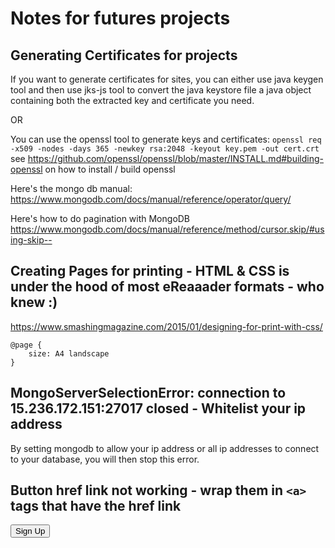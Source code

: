 # Notes for futures projects

## Generating Certificates for projects
If you want to generate certificates for sites, you can either use java keygen tool and then use jks-js tool to convert the java keystore file a java object containing both the extracted key and certificate you need.

OR

You can use the openssl tool to generate keys and certificates:
```openssl req -x509 -nodes -days 365 -newkey rsa:2048 -keyout key.pem -out cert.crt```
see https://github.com/openssl/openssl/blob/master/INSTALL.md#building-openssl
on how to install / build openssl

Here's the mongo db manual:
https://www.mongodb.com/docs/manual/reference/operator/query/

Here's how to do pagination with MongoDB
https://www.mongodb.com/docs/manual/reference/method/cursor.skip/#using-skip--


## Creating Pages for printing - HTML & CSS is under the hood of most eReaaader formats - who knew :)
https://www.smashingmagazine.com/2015/01/designing-for-print-with-css/

```
@page {
    size: A4 landscape
}
```


## MongoServerSelectionError: connection <monitor> to 15.236.172.151:27017 closed - Whitelist your ip address
By setting mongodb to allow your ip address or all ip addresses to connect to your database, you will then stop this error.

## Button href link not working - wrap them in `<a>` tags that have the href link
<a href="/sign-up">
    <button id="btn-sign-up" class="btn btn-warning form-control">Sign Up</button>
</a>